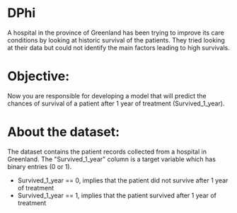 # DPhi
A hospital in the province of Greenland has been trying to improve its care conditions by looking at historic survival of the patients. They tried looking at their data but could not identify the main factors leading to high survivals.


# Objective:
Now you are responsible for developing a model that will predict the chances of survival of a patient after 1 year of treatment (Survived_1_year).


# About the dataset:
The dataset contains the patient records collected from a hospital in Greenland. The "Survived_1_year" column is a target variable which has binary entries (0 or 1).
  * Survived_1_year == 0, implies that the patient did not survive after 1 year of treatment
  * Survived_1_year == 1, implies that the patient survived after 1 year of treatment


